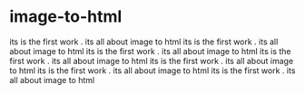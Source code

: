 # image-to-html
its is the first work . its all about image to html
its is the first work . its all about image to html
its is the first work . its all about image to html
its is the first work . its all about image to html
its is the first work . its all about image to html
its is the first work . its all about image to html
its is the first work . its all about image to html

